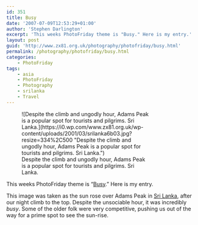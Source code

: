```yaml
---
id: 351
title: Busy
date: '2007-07-09T12:53:29+01:00'
author: 'Stephen Darlington'
excerpt: 'This weeks PhotoFriday theme is "Busy." Here is my entry.'
layout: post
guid: 'http://www.zx81.org.uk/photography/photofriday/busy.html'
permalink: /photography/photofriday/busy.html
categories:
    - PhotoFriday
tags:
    - asia
    - PhotoFriday
    - Photography
    - srilanka
    - Travel
---
```


<figure aria-describedby="caption-attachment-1016" class="wp-caption aligncenter" id="attachment_1016" style="width: 334px">![Despite the climb and ungodly hour, Adams Peak is a popular spot for tourists and pilgrims. Sri Lanka.](https://i0.wp.com/www.zx81.org.uk/wp-content/uploads/2001/03/srilanka6b03.jpg?resize=334%2C500 "Despite the climb and ungodly hour, Adams Peak is a popular spot for tourists and pilgrims. Sri Lanka.")<figcaption class="wp-caption-text" id="caption-attachment-1016">Despite the climb and ungodly hour, Adams Peak is a popular spot for tourists and pilgrims. Sri Lanka.</figcaption></figure>

This weeks PhotoFriday theme is “[Busy](http://www.photofriday.com/archives/challenge/000682.php "PhotoFriday: Busy").” Here is my entry.

This image was taken as the sun rose over Adams Peak in [Sri Lanka](/travel/srilanka.html "Sri Lanka pictures"), after our night climb to the top. Despite the unsociable hour, it was incredibly *busy*. Some of the older folk were very competitive, pushing us out of the way for a prime spot to see the sun-rise.